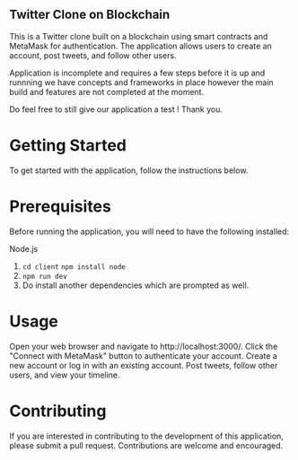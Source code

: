 ## Twitter Clone on Blockchain
This is a Twitter clone built on a blockchain using smart contracts and MetaMask for authentication. The application allows users to create an account, post tweets, and follow other users.

Application is incomplete and requires a few steps before it is up and runnning we have concepts and frameworks in place however the main build and features are not completed at the moment.

Do feel free to still give our application a test ! Thank you.

# Getting Started
To get started with the application, follow the instructions below.

# Prerequisites
Before running the application, you will need to have the following installed:

Node.js

1. `cd client` `npm install node`
2. `npm run dev`
3. Do install another dependencies which are prompted as well.

# Usage
Open your web browser and navigate to http://localhost:3000/.
Click the "Connect with MetaMask" button to authenticate your account.
Create a new account or log in with an existing account.
Post tweets, follow other users, and view your timeline.

# Contributing
If you are interested in contributing to the development of this application, please submit a pull request. Contributions are welcome and encouraged.
